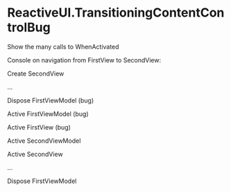 # ReactiveUI.TransitioningContentControlBug
Show the many calls to WhenActivated 

Console on navigation from FirstView to SecondView:

Create SecondView

...

Dispose FirstViewModel (bug)

Active FirstViewModel (bug)

Active FirstView (bug)

Active SecondViewModel

Active SecondView

...

Dispose FirstViewModel
